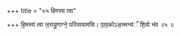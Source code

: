 +++
title = "०५ हिमस्य त्वा"

+++
हि॒मस्य॑ त्वा ज॒रायु॒णाग्ने॒ परि॑व्ययामसि। पा॒व॒कोऽअ॒स्मभ्य॑ँ शि॒वो भ॑व ॥५ ॥
